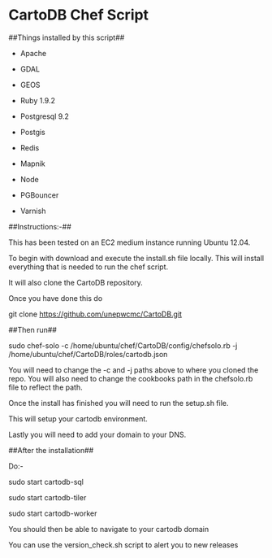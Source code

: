 CartoDB Chef Script
=======

##Things installed by this script##

- Apache

- GDAL

- GEOS

- Ruby 1.9.2

- Postgresql 9.2

- Postgis

- Redis

- Mapnik

- Node

- PGBouncer

- Varnish

##Instructions:-##

This has been tested on an EC2 medium instance running Ubuntu 12.04.

To begin with download and execute the install.sh file locally. This will install everything that is needed to run the chef script.

It will also clone the CartoDB repository.

Once you have done this do

git clone https://github.com/unepwcmc/CartoDB.git

##Then run##

sudo chef-solo -c /home/ubuntu/chef/CartoDB/config/chefsolo.rb -j /home/ubuntu/chef/CartoDB/roles/cartodb.json

You will need to change the -c and -j paths above to where you cloned the repo. You will also need to change the cookbooks path in the chefsolo.rb file to reflect the path.

Once the install has finished you will need to run the setup.sh file.

This will setup your cartodb environment.

Lastly you will need to add your domain to your DNS.

##After the installation##

Do:-

sudo start cartodb-sql

sudo start cartodb-tiler

sudo start cartodb-worker

You should then be able to navigate to your cartodb domain

You can use the version_check.sh script to alert you to new releases
